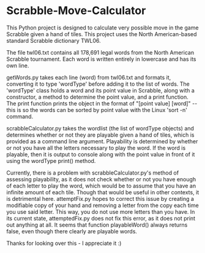 # Scrabble-Move-Calculator
This Python project is designed to calculate very possible move in the game Scrabble given a hand of tiles. This project uses the North American-based standard Scrabble dictionary TWL06. 

The file twl06.txt contains all 178,691 legal words from the North American Scrabble tournament. Each word is written entirely in lowercase and has its own line.

getWords.py takes each line (word) from twl06.txt and formats it, converting it to type 'wordType' before adding it to the list of words. The 'wordType' class holds a word and its point value in Scrabble, along with a constructor, a method to determine the point value, and a print function. The print function prints the object in the format of 
"[point value]  [word]" -- this is so the words can be sorted by point value with the Linux 'sort -n' command.

scrabbleCalculator.py takes the wordlist (the list of wordType objects) and determines whether or not they are playable given a hand of tiles, which is provided as a command line argument. Playability is determined by whether or not you have all the letters necessary to play the word. If the word is playable, then it is output to console along with the point value in front of it using the wordType print() method.

Currently, there is a problem with scrabbleCalculator.py's method of assessing playability, as it does not check whether or not you have enough of each letter to play the word, which would be to assume that you have an infinite amount of each tile. Though that would be useful in other contexts, it is detrimental here. attemptFix.py hopes to correct this issue by creating a modifiable copy of your hand and removing a letter from the copy each time you use said letter. This way, you do not use more letters than you have. In its current state, attemptedFix.py does not fix this error, as it does not print out anything at all. It seems that function playableWord() always returns false, even though there clearly are playable words.

Thanks for looking over this - I appreciate it :)
